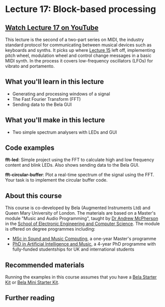 # Lecture 17: Block-based processing

## [Watch Lecture 17 on YouTube](https://www.youtube.com/watch?v=2uyWn8P0CVg)

This lecture is the second of a two-part series on MIDI, the industry standard protocol for communicating between musical devices such as keyboards and synths. It picks up where [Lecture 15](../lecture-15) left off, implementing pitch wheel, modulation wheel and control change messages in a basic MIDI synth. In the process it covers low-frequency oscillators (LFOs) for vibrato and portamento.

## What you'll learn in this lecture

* Generating and processing windows of a signal
* The Fast Fourier Transform (FFT)
* Sending data to the Bela GUI

## What you'll make in this lecture

* Two simple spectrum analysers with LEDs and GUI

## Code examples

**fft-led**: Simple project using the FFT to calculate high and low frequency content and blink LEDs. Also shows sending data to the Bela GUI.

**fft-circular-buffer**: Plot a real-time spectrum of the signal using the FFT. Your task is to implement the circular buffer code.

## About this course

This course is co-developed by Bela (Augmented Instruments Ltd) and Queen Mary University of London. The materials are based on a Master's module "Music and Audio Programming", taught by [Dr Andrew McPherson](http://instrumentslab.org) in the [School of Electronic Engineering and Computer Science](http://www.eecs.qmul.ac.uk). The module is offered on degree programmes including:

* [MSc in Sound and Music Computing](https://www.qmul.ac.uk/postgraduate/taught/coursefinder/courses/129308.html), a one-year Master's programme
* [PhD in Artificial Intelligence and Music](http://www.aim.qmul.ac.uk), a 4-year PhD programme with fully-funded studentships for UK and international students

## Recommended materials

Running the examples in this course assumes that you have a [Bela Starter Kit](https://shop.bela.io/products/bela-starter-kit) or [Bela Mini Starter Kit](https://shop.bela.io/products/bela-mini-starter-kit).

## Further reading

